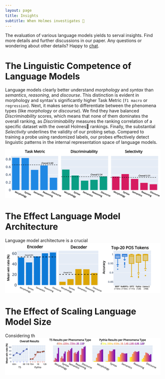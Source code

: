 ```yaml
---
layout: page
title: Insights
subtitle: When Holmes investigates 🔎
---
```


The evaluation of various language models yields to serval insights.
Find more details and further discussions in our paper. 
Any questions or wondering about other details? Happy to <a href= "mailto:holmesbenchmark@gmail.com">chat</a>.

# The Linguistic Competence of Language Models
Language models clearly better understand *morphology* and *syntax* than *semantics*, *reasoning*, and *discourse*.
This distinction is evident in morphology and syntax's significantly higher Task Metric (`f1 macro` or `regression`).
Next, it makes sense to differentiate between the phenomena types (like *morphology* or *discourse*).
We find they have balanced *Discriminability* scores, which means that none of them dominates the overall ranking, as *Discriminability* measures the ranking correlation of a specific dataset with the overall Holmes🔎 rankings.
Finally, the substantial *Selectivity* underlines the validity of our probing setup.
Compared to training a probe using randomized labels, our probes effectively detect linguistic patterns in the internal representation space of language models.

![Drag Racing](assets/img/overall.jpg)

# The Effect Language Model Architecture
Language model architecture is a crucial 
![Drag Racing](assets/img/architecture.jpg)

# The Effect of Scaling Language Model Size
Considering th
![Drag Racing](assets/img/scaling.jpg)
